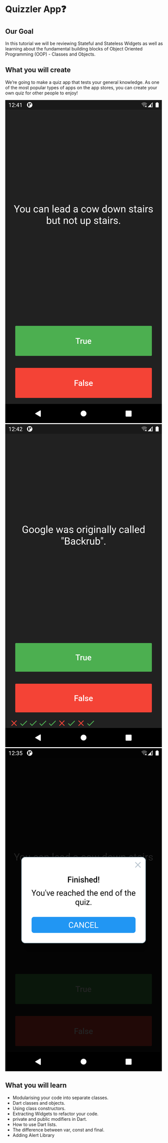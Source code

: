 # Quizzler App❓

## Our Goal

In this tutorial we will be reviewing Stateful and Stateless Widgets as well as learning about the fundamental building blocks of Object Oriented Programming (OOP) - Classes and Objects.

## What you will create

We’re going to make a quiz app that tests your general knowledge. As one of the most popular types of apps on the app stores, you can create your own quiz for other people to enjoy!

![Started App](https://github.com/iamtasikul/QuizzlerApp/blob/master/Started%20App.png)
![Result App](https://github.com/iamtasikul/QuizzlerApp/blob/master/Result.png)
![Finished App](https://github.com/iamtasikul/QuizzlerApp/blob/master/Finished%20App.png)

## What you will learn

- Modularising your code into separate classes.
- Dart classes and objects.
- Using class constructors.
- Extracting Widgets to refactor your code.
- private and public modifiers in Dart.
- How to use Dart lists.
- The difference between var, const and final.
- Adding Alert Library
